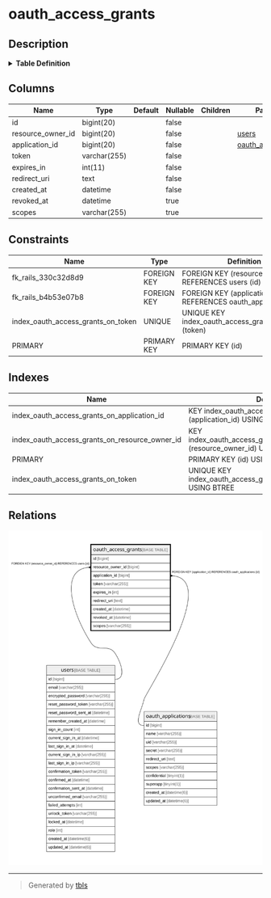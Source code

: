 # oauth_access_grants

## Description

<details>
<summary><strong>Table Definition</strong></summary>

```sql
CREATE TABLE `oauth_access_grants` (
  `id` bigint(20) NOT NULL AUTO_INCREMENT,
  `resource_owner_id` bigint(20) NOT NULL,
  `application_id` bigint(20) NOT NULL,
  `token` varchar(255) NOT NULL,
  `expires_in` int(11) NOT NULL,
  `redirect_uri` text NOT NULL,
  `created_at` datetime NOT NULL,
  `revoked_at` datetime DEFAULT NULL,
  `scopes` varchar(255) DEFAULT NULL,
  PRIMARY KEY (`id`),
  UNIQUE KEY `index_oauth_access_grants_on_token` (`token`),
  KEY `index_oauth_access_grants_on_application_id` (`application_id`),
  KEY `index_oauth_access_grants_on_resource_owner_id` (`resource_owner_id`),
  CONSTRAINT `fk_rails_330c32d8d9` FOREIGN KEY (`resource_owner_id`) REFERENCES `users` (`id`),
  CONSTRAINT `fk_rails_b4b53e07b8` FOREIGN KEY (`application_id`) REFERENCES `oauth_applications` (`id`)
) ENGINE=InnoDB DEFAULT CHARSET=utf8mb4 COLLATE=utf8mb4_0900_ai_ci
```

</details>

## Columns

| Name              | Type         | Default | Nullable | Children | Parents                                     | Comment |
| ----------------- | ------------ | ------- | -------- | -------- | ------------------------------------------- | ------- |
| id                | bigint(20)   |         | false    |          |                                             |         |
| resource_owner_id | bigint(20)   |         | false    |          | [users](users.md)                           |         |
| application_id    | bigint(20)   |         | false    |          | [oauth_applications](oauth_applications.md) |         |
| token             | varchar(255) |         | false    |          |                                             |         |
| expires_in        | int(11)      |         | false    |          |                                             |         |
| redirect_uri      | text         |         | false    |          |                                             |         |
| created_at        | datetime     |         | false    |          |                                             |         |
| revoked_at        | datetime     |         | true     |          |                                             |         |
| scopes            | varchar(255) |         | true     |          |                                             |         |

## Constraints

| Name                               | Type        | Definition                                                      |
| ---------------------------------- | ----------- | --------------------------------------------------------------- |
| fk_rails_330c32d8d9                | FOREIGN KEY | FOREIGN KEY (resource_owner_id) REFERENCES users (id)           |
| fk_rails_b4b53e07b8                | FOREIGN KEY | FOREIGN KEY (application_id) REFERENCES oauth_applications (id) |
| index_oauth_access_grants_on_token | UNIQUE      | UNIQUE KEY index_oauth_access_grants_on_token (token)           |
| PRIMARY                            | PRIMARY KEY | PRIMARY KEY (id)                                                |

## Indexes

| Name                                           | Definition                                                                         |
| ---------------------------------------------- | ---------------------------------------------------------------------------------- |
| index_oauth_access_grants_on_application_id    | KEY index_oauth_access_grants_on_application_id (application_id) USING BTREE       |
| index_oauth_access_grants_on_resource_owner_id | KEY index_oauth_access_grants_on_resource_owner_id (resource_owner_id) USING BTREE |
| PRIMARY                                        | PRIMARY KEY (id) USING BTREE                                                       |
| index_oauth_access_grants_on_token             | UNIQUE KEY index_oauth_access_grants_on_token (token) USING BTREE                  |

## Relations

![er](oauth_access_grants.svg)

---

> Generated by [tbls](https://github.com/k1LoW/tbls)
